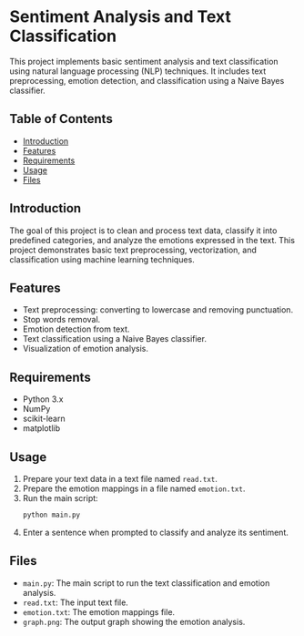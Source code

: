 # Sentiment Analysis and Text Classification

This project implements basic sentiment analysis and text classification using natural language processing (NLP) techniques. It includes text preprocessing, emotion detection, and classification using a Naive Bayes classifier.

## Table of Contents
- [Introduction](#introduction)
- [Features](#features)
- [Requirements](#requirements)
- [Usage](#usage)
- [Files](#files)

## Introduction
The goal of this project is to clean and process text data, classify it into predefined categories, and analyze the emotions expressed in the text. This project demonstrates basic text preprocessing, vectorization, and classification using machine learning techniques.

## Features
- Text preprocessing: converting to lowercase and removing punctuation.
- Stop words removal.
- Emotion detection from text.
- Text classification using a Naive Bayes classifier.
- Visualization of emotion analysis.

## Requirements
- Python 3.x
- NumPy
- scikit-learn
- matplotlib

## Usage
1. Prepare your text data in a text file named `read.txt`.
2. Prepare the emotion mappings in a file named `emotion.txt`.
3. Run the main script:
   ```bash
   python main.py
   ```
4. Enter a sentence when prompted to classify and analyze its sentiment.

## Files
- `main.py`: The main script to run the text classification and emotion analysis.
- `read.txt`: The input text file.
- `emotion.txt`: The emotion mappings file.
- `graph.png`: The output graph showing the emotion analysis.
